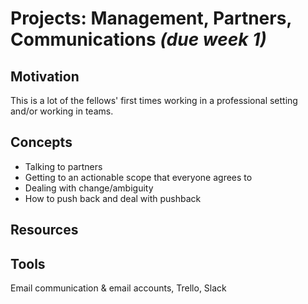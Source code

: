# Projects: Management, Partners, Communications *(due week 1)*

## Motivation
This is a lot of the fellows' first times working in a professional setting and/or working in teams. 

## Concepts
* Talking to partners
* Getting to an actionable scope that everyone agrees to
* Dealing with change/ambiguity 
* How to push back and deal with pushback

## Resources

## Tools
Email communication & email accounts, Trello, Slack